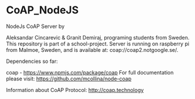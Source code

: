 # CoAP_NodeJS
NodeJs CoAP Server by

Aleksandar Cincarevic & Granit Demiraj, programing students from Sweden. This repository is part of a school-project. Server is running on raspberry pi from Malmoe, Sweden, and is available at: coap://coap2.notgoogle.se/.

Dependencies so far:

coap - https://www.npmjs.com/package/coap For full documentation please visit: https://github.com/mcollina/node-coap

Information about CoAP Protocol: http://coap.technology

